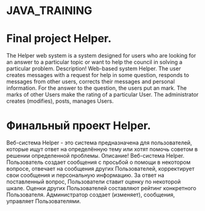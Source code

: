 # JAVA_TRAINING

<h1>Final project Helper.</h1>
The Helper web system is a system designed for users who are looking for an answer to a particular topic or want to help the council in solving a particular problem.
Description!
Web-based system Helper. The user creates messages with a request for help in some question, responds to messages from other users, corrects their messages and personal information. For the answer to the question, the users put an mark. The marks of other Users make the rating of a particular User. The administrator creates (modifies), posts, manages Users.

<h1>Финальный проект Helper.</h1>
Веб-система Helper  - это система предназначена для пользователей,  которые ищут ответ на определённую тему или хотят помочь советом в решении определенной проблемы.
Описание!
Веб-система Helper. Пользователь создает сообщения c просьбой о помощи в некотором вопросе, отвечает на сообщения других Пользователей, корректирует свои сообщения и персональную информацию. За ответ на поставленный вопрос, Пользователи ставит оценку по некоторой шкале. Оценки других Пользователей составляют рейтинг конкретного Пользователя. Администратор создает (изменяет), сообщения, управляет Пользователями.


